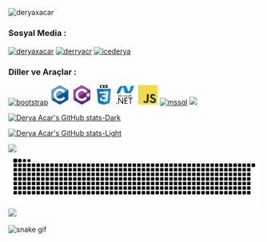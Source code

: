 
<p align="left"><img src="https://komarev.com/ghpvc/?username=deryaxacar&label=Profile%20views&color=0e75b6&style=flat" alt="deryaxacar" /> </p>

<h3 align="left">Sosyal Media :</h3>
<p align="left">
<a href="https://twitter.com/deryaxacar" target="blank"><img align="center" src="https://raw.githubusercontent.com/rahuldkjain/github-profile-readme-generator/master/src/images/icons/Social/twitter.svg" alt="deryaxacar" height="30" width="40" /></a>
<a href="https://instagram.com/derryacr" target="blank"><img align="center" src="https://raw.githubusercontent.com/rahuldkjain/github-profile-readme-generator /master/src/images/icons/Social/instagram.svg" alt="derryacr" height="30" width="40" /></a>
<a href="https://discord.gg/icederya " target="blank"><img align="center" src="https://raw.githubusercontent.com/rahuldkjain/github-profile-readme-generator/master/src/images/icons/Social/discord.svg " alt="icederya" height="30" width="40" /></a>
</p>


<h3 align="left">Diller ve Araçlar :</h3>
<p align="left"> 
<a href="https://getbootstrap.com" target="_blank" rel="noreferrer"> 
<img src="https://raw.githubusercontent.com/devicons/devicon /master/icons/bootstrap/bootstrap-plain-wordmark.svg" alt="bootstrap" width="40" height="40"/></a> 
<a href="https://www.cprogramming.com /" target="_blank" rel="noreferrer"> 
<img src="https://raw.githubusercontent.com/devicons/devicon/master/icons/c/c-original.svg" alt="c" genişliği ="40" height="40"/></a> 
<a href="https://www.w3schools.com/cs/" target="_blank" rel="noreferrer"> 
<img src="https://raw.githubusercontent.com/devicons/devicon/master/icons/csharp/csharp-original.svg" alt=" csharp" width="40" height="40"/></a> 
<a href="https://www.w3schools.com/css/" target="_blank" rel="noreferrer"> 
<img src ="https://raw.githubusercontent.com/devicons/devicon/master/icons/css3/css3-original-wordmark.svg" alt="css3" width="40" height="40"/></a> 
<a href="https://dotnet.microsoft.com/" target="_blank" rel="noreferrer"> 
<img src="https://raw.githubusercontent.com/devicons/devicon/master/icons/dot-net/dot-net-original-wordmark.svg" alt="dotnet" width="40" height="40"/></a> 
<a href=" https://www.w3.org/html/" target="_blank" rel="noreferrer"> 
<a href="https://developer.mozilla.org/en-US/docs/Web /JavaScript" target="_blank" rel="noreferrer"> 
<img src="https://raw.githubusercontent.com/devicons/devicon/master/icons/javascript/javascript-original.svg" alt="javascript" width="40" height="40"/></a> 
<a href="https://www.microsoft.com/en-us/sql-server" target="_blank " rel="noreferrer"> 
<img src="https://www.svgrepo.com/show/303229/microsoft-sql-server-logo.svg" alt="mssql" width="40" height="40 "/></a> 
<a href="https://github.com/404">
<img src="https://user-images.githubusercontent.com/73097560/115834477-dbab4500-a447-11eb-908a-139a6edaec5c.gif"></a>

[![Derya Acar's GitHub stats-Dark](https://github-readme-stats.vercel.app/api?username=deryaxacar&show_icons=true&theme=dark#gh-dark-mode-only)](https://github.com/anuraghazra/github-readme-stats#gh-dark-mode-only)

[![Derya Acar's GitHub stats-Light](https://github-readme-stats.vercel.app/api?username=deryaxacar&show_icons=true&theme=default#gh-light-mode-only)](https://github.com/anuraghazra/github-readme-stats#gh-light-mode-only)

<img src="https://user-images.githubusercontent.com/73097560/115834477-dbab4500-a447-11eb-908a-139a6edaec5c.gif"></a>
<img align="center" src="https://raw.githubusercontent.com/deryaxacar/deryaxacar.github.io/dc4417c2e26ecdf1e1033b936c394dd8d907b3b5/img/svg.svg" alt="deryaxacar" />
<img src="https://user-images.githubusercontent.com/73097560/115834477-dbab4500-a447-11eb-908a-139a6edaec5c.gif"></a>

![snake gif](https://github.com/deryaxacar/deryaxacar/blob/output/github-contribution-grid-snake.gif)

